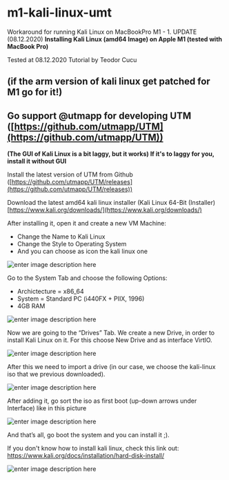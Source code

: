 # m1-kali-linux-umt
Workaround for running Kali Linux on MacBookPro M1 - 1. UPDATE (08.12.2020)
**Installing Kali Linux (amd64 Image) on Apple M1 (tested with MacBook Pro)**

Tested at 08.12.2020 
Tutorial by Teodor Cucu
## (if the arm version of kali linux get patched for M1 go for it!)



## **Go support @utmapp for developing UTM ([https://github.com/utmapp/UTM](https://github.com/utmapp/UTM))**



**(The GUI of Kali Linux is a bit laggy, but it works) If it's to laggy for you, install it without GUI**


Install the latest version of UTM from Github ([https://github.com/utmapp/UTM/releases](https://github.com/utmapp/UTM/releases))

Download the latest amd64 kali linux installer (Kali Linux 64-Bit (Installer)
[https://www.kali.org/downloads/](https://www.kali.org/downloads/)

After installing it, open it and create a new VM Machine:
- Change the Name to Kali Linux
- Change the Style to Operating System
- And you can choose as icon the kali linux one

![enter image description here](https://i.ibb.co/gJ0FdMy/Bildschirmfoto-2020-12-08-um-17-21-56.png)

Go to the System Tab and choose the following Options:
- Archictecture = x86_64
- System = Standard PC (i440FX + PIIX, 1996)
- 4GB RAM

![enter image description here](https://i.ibb.co/yYtpyH4/Bildschirmfoto-2020-12-08-um-17-22-07.png)

Now we are going to the “Drives” Tab. We create a new Drive, in order to install Kali Linux on it. For this choose New Drive and as interface VirtlO.

![enter image description here](https://i.ibb.co/FWpCXDD/Bildschirmfoto-2020-12-08-um-17-22-45.png)

After this we need to import a drive (in our case, we choose the kali-linux iso that we previous downloaded).

![enter image description here](https://i.ibb.co/BVmNqZ5/Bildschirmfoto-2020-12-08-um-17-23-12.png)

After adding it, go sort the iso as first boot (up-down arrows under Interface) like in this picture

![enter image description here](https://i.ibb.co/FJ64HKW/Bildschirmfoto-2020-12-08-um-17-25-08.png)

And that’s all, go boot the system and you can install it ;).

If you don't know how to install kali linux, check this link out:
https://www.kali.org/docs/installation/hard-disk-install/


![enter image description here](https://i.ibb.co/PN77vJt/Bildschirmfoto-2020-12-08-um-00-16-00.png)
